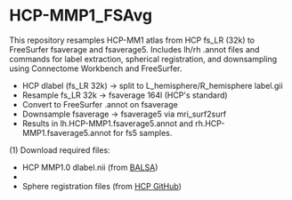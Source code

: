 # HCP-MMP1_FSAvg
This repository resamples HCP-MM1 atlas from HCP fs_LR (32k) to FreeSurfer fsaverage and fsaverage5. Includes lh/rh .annot files and commands for label extraction, spherical registration, and downsampling using Connectome Workbench and FreeSurfer.

* HCP dlabel (fs_LR 32k) → split to L_hemisphere/R_hemisphere label.gii
* Resample fs_LR 32k → fsaverage 164l (HCP's standard)
* Convert to FreeSurfer .annot on fsaverage
* Downsample fsaverage → fsaverage5 via mri_surf2surf
* Results in lh.HCP-MMP1.fsaverage5.annot and rh.HCP-MMP1.fsaverage5.annot for fs5 samples.

(1) Download required files:
* HCP MMP1.0 dlabel.nii (from [BALSA](https://balsa.wustl.edu/WN56))
* 
* Sphere registration files (from [HCP GitHub](https://github.com/Washington-University/HCPpipelines/tree/master/global/templates/standard_mesh_atlases))





  
